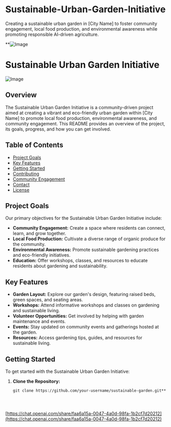 # Sustainable-Urban-Garden-Initiative
Creating a sustainable urban garden in [City Name] to foster community engagement, local food production, and environmental awareness while promoting responsible AI-driven agriculture.


**![Image](https://user-images.githubusercontent.com/66960776/266860926-0bfdb45d-52fd-418e-91a1-1193ee6dd8c8.png)


# Sustainable Urban Garden Initiative

![Image](https://user-images.githubusercontent.com/66960776/266860650-009b15a2-ab55-4931-b549-19295c2162e1.jpeg)

## Overview

The Sustainable Urban Garden Initiative is a community-driven project aimed at creating a vibrant and eco-friendly urban garden within [City Name] to promote local food production, environmental awareness, and community engagement. This README provides an overview of the project, its goals, progress, and how you can get involved.

## Table of Contents

- [Project Goals](#project-goals)
- [Key Features](#key-features)
- [Getting Started](#getting-started)
- [Contributing](#contributing)
- [Community Engagement](#community-engagement)
- [Contact](#contact)
- [License](#license)

## Project Goals

Our primary objectives for the Sustainable Urban Garden Initiative include:

- **Community Engagement:** Create a space where residents can connect, learn, and grow together.
- **Local Food Production:** Cultivate a diverse range of organic produce for the community.
- **Environmental Awareness:** Promote sustainable gardening practices and eco-friendly initiatives.
- **Education:** Offer workshops, classes, and resources to educate residents about gardening and sustainability.

## Key Features

- **Garden Layout:** Explore our garden's design, featuring raised beds, green spaces, and seating areas.
- **Workshops:** Attend informative workshops and classes on gardening and sustainable living.
- **Volunteer Opportunities:** Get involved by helping with garden maintenance and events.
- **Events:** Stay updated on community events and gatherings hosted at the garden.
- **Resources:** Access gardening tips, guides, and resources for sustainable living.

## Getting Started

To get started with the Sustainable Urban Garden Initiative:

1. **Clone the Repository:**
   ```shell
   git clone https://github.com/your-username/sustainable-garden.git**




[https://chat.openai.com/share/faa6a15a-0047-4a0d-98fa-1b2cf7d20212](https://chat.openai.com/share/faa6a15a-0047-4a0d-98fa-1b2cf7d20212)
